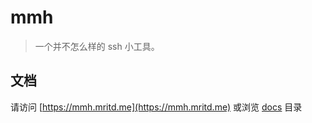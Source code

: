 # mmh

> 一个并不怎么样的 ssh 小工具。

## 文档

请访问 [https://mmh.mritd.me](https://mmh.mritd.me) 或浏览 [docs](https://github.com/mritd/mmh/tree/master/docs) 目录
